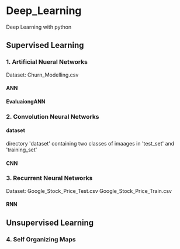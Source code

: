 # Deep_Learning
Deep Learning with python

## Supervised Learning
### 1. Artificial Nueral Networks
Dataset: Churn_Modelling.csv
#### ANN
#### EvaluaiongANN

### 2. Convolution Neural Networks
#### dataset
directory 'dataset' containing two classes of imaages in 'test_set' and 'training_set'
#### CNN

### 3. Recurrent Neural Networks
Dataset: Google_Stock_Price_Test.csv
         Google_Stock_Price_Train.csv
#### RNN

## Unsupervised Learning
### 4. Self Organizing Maps
